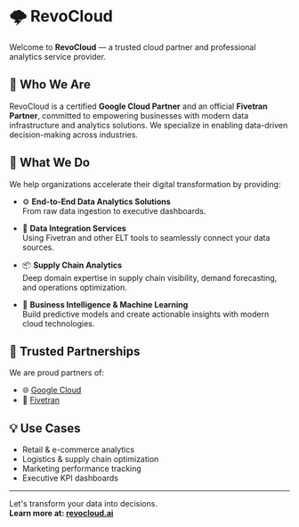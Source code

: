 # 🌩️ RevoCloud

Welcome to **RevoCloud** — a trusted cloud partner and professional analytics service provider.

## 👥 Who We Are

RevoCloud is a certified **Google Cloud Partner** and an official **Fivetran Partner**, committed to empowering businesses with modern data infrastructure and analytics solutions. We specialize in enabling data-driven decision-making across industries.

## 🚀 What We Do

We help organizations accelerate their digital transformation by providing:

- ⚙️ **End-to-End Data Analytics Solutions**  
  From raw data ingestion to executive dashboards.

- 🧩 **Data Integration Services**  
  Using Fivetran and other ELT tools to seamlessly connect your data sources.

- 📦 **Supply Chain Analytics**  
  Deep domain expertise in supply chain visibility, demand forecasting, and operations optimization.

- 🧠 **Business Intelligence & Machine Learning**  
  Build predictive models and create actionable insights with modern cloud technologies.

## 🤝 Trusted Partnerships

We are proud partners of:

- 🌐 [Google Cloud](https://cloud.google.com/)
- 🔄 [Fivetran](https://www.fivetran.com/)

## 💡 Use Cases

- Retail & e-commerce analytics  
- Logistics & supply chain optimization  
- Marketing performance tracking  
- Executive KPI dashboards  

---

Let's transform your data into decisions.  
**Learn more at: [revocloud.ai](https://revocloud.ai)**
